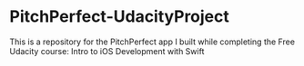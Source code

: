 # PitchPerfect-UdacityProject
This is a repository for the PitchPerfect app I built while completing the Free Udacity course: Intro to iOS Development with Swift

